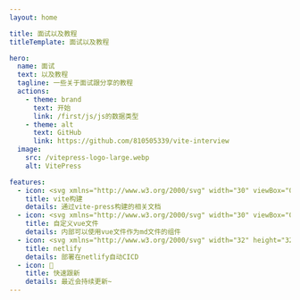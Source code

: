 ```yaml
---
layout: home

title: 面试以及教程
titleTemplate: 面试以及教程

hero:
  name: 面试
  text: 以及教程
  tagline: 一些关于面试跟分享的教程
  actions:
    - theme: brand
      text: 开始
      link: /first/js/js的数据类型
    - theme: alt
      text: GitHub
      link: https://github.com/810505339/vite-interview
  image:
    src: /vitepress-logo-large.webp
    alt: VitePress

features:
  - icon: <svg xmlns="http://www.w3.org/2000/svg" width="30" viewBox="0 0 256 256.32"><defs><linearGradient id="a" x1="-.828%" x2="57.636%" y1="7.652%" y2="78.411%"><stop offset="0%" stop-color="#41D1FF"/><stop offset="100%" stop-color="#BD34FE"/></linearGradient><linearGradient id="b" x1="43.376%" x2="50.316%" y1="2.242%" y2="89.03%"><stop offset="0%" stop-color="#FFEA83"/><stop offset="8.333%" stop-color="#FFDD35"/><stop offset="100%" stop-color="#FFA800"/></linearGradient></defs><path fill="url(#a)" d="M255.153 37.938 134.897 252.976c-2.483 4.44-8.862 4.466-11.382.048L.875 37.958c-2.746-4.814 1.371-10.646 6.827-9.67l120.385 21.517a6.537 6.537 0 0 0 2.322-.004l117.867-21.483c5.438-.991 9.574 4.796 6.877 9.62Z"/><path fill="url(#b)" d="M185.432.063 96.44 17.501a3.268 3.268 0 0 0-2.634 3.014l-5.474 92.456a3.268 3.268 0 0 0 3.997 3.378l24.777-5.718c2.318-.535 4.413 1.507 3.936 3.838l-7.361 36.047c-.495 2.426 1.782 4.5 4.151 3.78l15.304-4.649c2.372-.72 4.652 1.36 4.15 3.788l-11.698 56.621c-.732 3.542 3.979 5.473 5.943 2.437l1.313-2.028 72.516-144.72c1.215-2.423-.88-5.186-3.54-4.672l-25.505 4.922c-2.396.462-4.435-1.77-3.759-4.114l16.646-57.705c.677-2.35-1.37-4.583-3.769-4.113Z"/></svg>
    title: vite构建
    details: 通过vite-press构建的相关文档
  - icon: <svg xmlns="http://www.w3.org/2000/svg" width="30" viewBox="0 0 256 220.8"><path fill="#41B883" d="M204.8 0H256L128 220.8 0 0h97.92L128 51.2 157.44 0h47.36Z"/><path fill="#41B883" d="m0 0 128 220.8L256 0h-51.2L128 132.48 50.56 0H0Z"/><path fill="#35495E" d="M50.56 0 128 133.12 204.8 0h-47.36L128 51.2 97.92 0H50.56Z"/></svg>
    title: 自定义vue文件
    details: 内部可以使用vue文件作为md文件的组件
  - icon: <svg xmlns="http://www.w3.org/2000/svg" width="32" height="32" viewBox="0 0 32 32"><path fill="#fff" d="M29.39 13.98L18.02 2.61l-.42-.42l-.47-.19h-2.26l-.47.2l-.42.41L2.61 13.98l-.42.42l-.19.47v2.26l.2.47l.41.42l11.37 11.37l.42.42l.47.19h2.26l.47-.2l.42-.41l11.37-11.37l.42-.42l.19-.47v-2.26l-.2-.47z"/><path fill="#05BDBA" d="M14.99 27.38v-5.46l.14-.15h1.74l.14.15v5.46l-.14.14h-1.74zm0-17.3V4.62l.14-.14h1.74l.14.14v5.46l-.14.15h-1.74zM10.4 23.33h-.24l-1.2-1.2v-.23l1.6-1.6h1.26l.17.18v1.26l-1.6 1.6ZM8.96 10.16v-.24l1.2-1.2h.24l1.59 1.6v1.26l-.17.17h-1.26zm-4.8 4.82h6.14l.14.15v1.74l-.14.14H4.16L4 16.87v-1.74l.15-.15Z"/><path fill="#014847" d="M19.26 19.62h-1.74l-.15-.15v-4.06c0-.73-.28-1.29-1.15-1.3c-.45-.02-.97 0-1.51.02l-.09.08v5.26l-.14.15h-1.74l-.14-.15v-6.94l.14-.15h3.9a2.75 2.75 0 0 1 2.76 2.75v4.34l-.15.15Z"/><path fill="#05BDBA" d="M27.84 17.02H21.7l-.14-.15v-1.74l.14-.14h6.14l.15.14v1.74z"/></svg>
    title: netlify
    details: 部署在netlify自动CICD
  - icon: 🚀
    title: 快速跟新
    details: 最近会持续更新~
---
```




